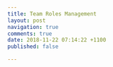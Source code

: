 ```yaml
---
title: Team Roles Management
layout: post
navigation: true
comments: true
date: 2018-11-22 07:14:22 +1100
published: false

---
```

